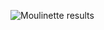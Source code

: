 ![Moulinette results](https://user-images.githubusercontent.com/50785239/75716913-72f78b00-5cd0-11ea-974e-c82df63c8cea.png)
